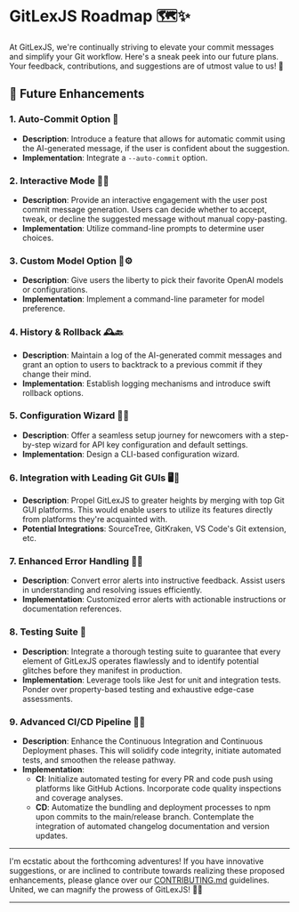 # GitLexJS Roadmap 🗺️✨

At GitLexJS, we're continually striving to elevate your commit messages and simplify your Git workflow. Here's a sneak peek into our future plans. Your feedback, contributions, and suggestions are of utmost value to us! 🌱

## 🎯 Future Enhancements

### 1. Auto-Commit Option 🚀

- **Description**: Introduce a feature that allows for automatic commit using the AI-generated message, if the user is confident about the suggestion.
- **Implementation**: Integrate a `--auto-commit` option.

### 2. Interactive Mode 🤖💬

- **Description**: Provide an interactive engagement with the user post commit message generation. Users can decide whether to accept, tweak, or decline the suggested message without manual copy-pasting.
- **Implementation**: Utilize command-line prompts to determine user choices.

### 3. Custom Model Option 🧠⚙️

- **Description**: Give users the liberty to pick their favorite OpenAI models or configurations.
- **Implementation**: Implement a command-line parameter for model preference.

### 4. History & Rollback 🕰️🔙

- **Description**: Maintain a log of the AI-generated commit messages and grant an option to users to backtrack to a previous commit if they change their mind.
- **Implementation**: Establish logging mechanisms and introduce swift rollback options.

### 5. Configuration Wizard 🧙‍♂️

- **Description**: Offer a seamless setup journey for newcomers with a step-by-step wizard for API key configuration and default settings.
- **Implementation**: Design a CLI-based configuration wizard.

### 6. Integration with Leading Git GUIs 🖥️🔌

- **Description**: Propel GitLexJS to greater heights by merging with top Git GUI platforms. This would enable users to utilize its features directly from platforms they're acquainted with.
- **Potential Integrations**: SourceTree, GitKraken, VS Code's Git extension, etc.

### 7. Enhanced Error Handling 🚫🔧

- **Description**: Convert error alerts into instructive feedback. Assist users in understanding and resolving issues efficiently.
- **Implementation**: Customized error alerts with actionable instructions or documentation references.

### 8. Testing Suite 🧪

- **Description**: Integrate a thorough testing suite to guarantee that every element of GitLexJS operates flawlessly and to identify potential glitches before they manifest in production.
- **Implementation**: Leverage tools like Jest for unit and integration tests. Ponder over property-based testing and exhaustive edge-case assessments.

### 9. Advanced CI/CD Pipeline 🔄🚀

- **Description**: Enhance the Continuous Integration and Continuous Deployment phases. This will solidify code integrity, initiate automated tests, and smoothen the release pathway.
- **Implementation**:
  - **CI**: Initialize automated testing for every PR and code push using platforms like GitHub Actions. Incorporate code quality inspections and coverage analyses.
  - **CD**: Automatize the bundling and deployment processes to npm upon commits to the main/release branch. Contemplate the integration of automated changelog documentation and version updates.

---

I'm ecstatic about the forthcoming adventures! If you have innovative suggestions, or are inclined to contribute towards realizing these proposed enhancements, please glance over our [CONTRIBUTING.md](CONTRIBUTING.md) guidelines. United, we can magnify the prowess of GitLexJS! 🌟🤝

---
